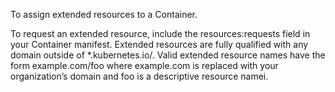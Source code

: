 To assign extended resources to a Container.

To request an extended resource, include the resources:requests field in your Container manifest. Extended resources are fully qualified with any domain outside of *.kubernetes.io/. Valid extended resource names have the form example.com/foo where example.com is replaced with your organization’s domain and foo is a descriptive resource namei.
